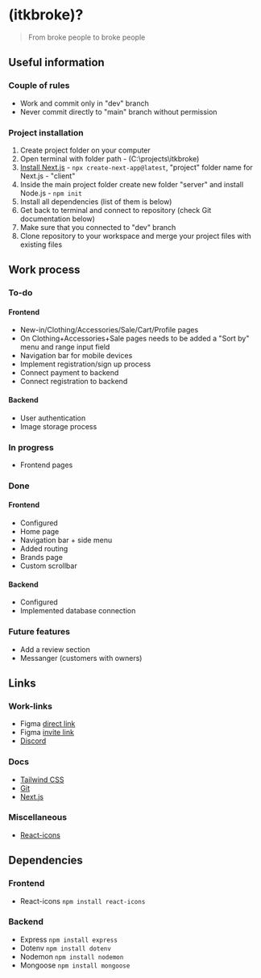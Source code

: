 # (itkbroke)?
> From broke people to broke people

## Useful information
### Couple of rules
* Work and commit only in "dev" branch
* Never commit directly to "main" branch without permission

### Project installation
1. Create project folder on your computer
2. Open terminal with folder path - (C:\projects\itkbroke) 
3. [Install Next.js](https://nextjs.org/docs/getting-started/installation) - `npx create-next-app@latest`, "project" folder name for Next.js - "client"
4. Inside the main project folder create new folder "server" and install Node.js - `npm init`
5. Install all dependencies (list of them is below)
6. Get back to terminal and connect to repository (check Git documentation below)
7. Make sure that you connected to "dev" branch
8. Clone repository to your workspace and merge your project files with existing files

## Work process
### To-do
#### Frontend
* New-in/Clothing/Accessories/Sale/Cart/Profile pages
* On Clothing+Accessories+Sale pages needs to be added a "Sort by" menu and range input field
* Navigation bar for mobile devices
* Implement registration/sign up process
* Connect payment to backend
* Connect registration to backend
#### Backend
* User authentication
* Image storage process

### In progress
* Frontend pages

### Done
#### Frontend
* Configured
* Home page
* Navigation bar + side menu
* Added routing
* Brands page
* Custom scrollbar
#### Backend
* Configured
* Implemented database connection

### Future features
* Add a review section
* Messanger (customers with owners)

## Links
### Work-links
* Figma [direct link](https://www.figma.com/file/f6BjvXgXs9GVUNQs2MUJD9/Website?type=design&mode=design&t=eDPvBEuF9kpbvYK0-0)
* Figma [invite link](https://www.figma.com/team_invite/redeem/TvlmHkmLVmZOg4xRcrLNpq)
* [Discord](https://discord.gg/BuTQQzx2h)

### Docs
* [Tailwind CSS](https://tailwindcss.com/docs/installation)
* [Git](https://zarkom.notion.site/zarkom/Introduction-to-Git-ac396a0697704709a12b6a0e545db049)
* [Next.js](https://nextjs.org/docs)

### Miscellaneous
* [React-icons](https://react-icons.github.io/react-icons/)

## Dependencies
### Frontend
* React-icons `npm install react-icons`

### Backend
* Express `npm install express`
* Dotenv `npm install dotenv`
* Nodemon `npm install nodemon`
* Mongoose `npm install mongoose`
